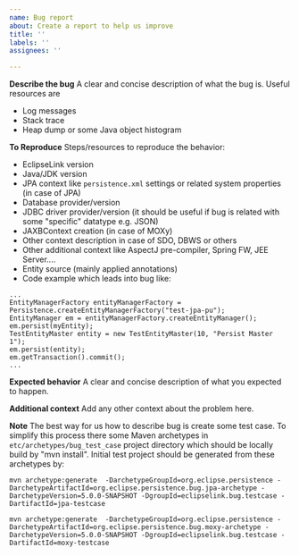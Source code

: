 ```yaml
---
name: Bug report
about: Create a report to help us improve
title: ''
labels: ''
assignees: ''

---
```


**Describe the bug**
A clear and concise description of what the bug is.
Useful resources are
- Log messages
- Stack trace
- Heap dump or some Java object histogram

**To Reproduce**
Steps/resources to reproduce the behavior:

- EclipseLink version
- Java/JDK version
- JPA context like ``persistence.xml`` settings or related system properties (in case of JPA)
- Database provider/version
- JDBC driver provider/version (it should be useful if bug is related with some "specific" datatype e.g. JSON)
- JAXBContext creation (in case of MOXy)
- Other context description in case of SDO, DBWS or others
- Other additional context like AspectJ pre-compiler, Spring FW, JEE Server....
- Entity source (mainly applied annotations)
- Code example which leads into bug like:

```
...
EntityManagerFactory entityManagerFactory = Persistence.createEntityManagerFactory("test-jpa-pu");
EntityManager em = entityManagerFactory.createEntityManager();
em.persist(myEntity);
TestEntityMaster entity = new TestEntityMaster(10, "Persist Master 1");
em.persist(entity);
em.getTransaction().commit();
...
```

**Expected behavior**
A clear and concise description of what you expected to happen.

**Additional context**
Add any other context about the problem here.

**Note**
The best way for us how to describe bug is create some test case.
To simplify this process there some Maven archetypes in `etc/archetypes/bug_test_case` project directory which should be locally build by "mvn install".
Initial test project should be generated from these archetypes by:

`mvn archetype:generate  -DarchetypeGroupId=org.eclipse.persistence -DarchetypeArtifactId=org.eclipse.persistence.bug.jpa-archetype -DarchetypeVersion=5.0.0-SNAPSHOT -DgroupId=eclipselink.bug.testcase -DartifactId=jpa-testcase`

`mvn archetype:generate  -DarchetypeGroupId=org.eclipse.persistence -DarchetypeArtifactId=org.eclipse.persistence.bug.moxy-archetype -DarchetypeVersion=5.0.0-SNAPSHOT -DgroupId=eclipselink.bug.testcase -DartifactId=moxy-testcase`
